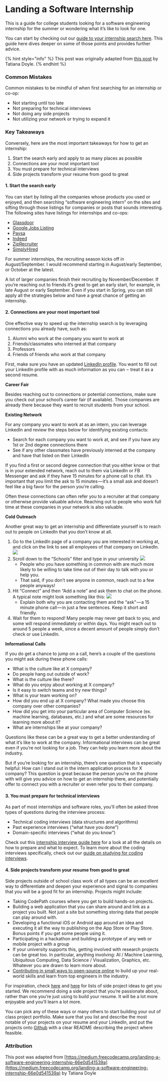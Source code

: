 # Landing a Software Internship

This is a guide for college students looking for a software engineering internship for the summer or wondering what it’s like to look for one.

You can start by checking out our [guide to your internship search here](https://medium.com/@seaon/3-step-guide-to-nail-your-internship-search-82ed58f7f6a). This guide here dives deeper on some of those points and provides further advice.

{% hint style="info" %}
This post was originally adapted from [this post](https://medium.freecodecamp.org/landing-a-software-engineering-internship-66e0d541539a) by Tatiana Doyle.
{% endhint %}

### Common Mistakes <a id="Common-Mistakes"></a>

Common mistakes to be mindful of when first searching for an internship or co-op:

* Not starting until too late
* Not preparing for technical interviews
* Not doing any side projects
* Not utilizing your network or trying to expand it

### Key Takeaways <a id="Key-Takeaways"></a>

Conversely, here are the most important takeaways for how to get an internship:

1. Start the search early and apply to as many places as possible
2. Connections are your most important tool
3. You must prepare for technical interviews
4. Side projects transform your resume from good to great

#### 1. Start the search early <a id="1-Start-the-search-early"></a>

You can start by listing all the companies whose products you used or enjoyed, and then searching “software engineering intern” on the sites and sifting through those listings for companies or posts that sounds interesting. The following sites have listings for internships and co-ops:

* [Glassdoor](https://www.glassdoor.com/Job/intern-co-op-software-developer-jobs-SRCH_KO0,31.htm)
* [Google Jobs Listing](https://www.google.com/search?q=co-op&ibp=htl;jobs#fpstate=tldetail&htidocid=MDFPmwMQ9WPs50NaAAAAAA%3D%3D&htivrt=jobs)
* [Paysa](https://www.paysa.com/jobs#!page=1&limit=10&sort=pay&personalized=false&title=Internship)
* [Indeed](https://www.indeed.com/q-Software-Development-Coop-Intern-jobs.html)
* [ZipRecruiter](https://www.ziprecruiter.com/Jobs/Software-Engineer-Co-Op)
* [SimplyHired](https://www.simplyhired.com/search?q=Software+Engineering+Co+Op&l=)

For summer internships, the recruiting season kicks off in August/September. I would recommend starting in August/early September, or October at the latest.

A lot of larger companies finish their recruiting by November/December. If you’re reaching out to friends it’s great to get an early start, for example, in late August or early September. Even if you start in Spring, you can still apply all the strategies below and have a great chance of getting an internship.

#### 2. Connections are your most important tool <a id="2-Connections-are-your-most-important-tool"></a>

One effective way to speed up the internship search is by leveraging connections you already have, such as:

1. Alumni who work at the company you want to work at
2. Friends/classmates who interned at that company
3. Professors
4. Friends of friends who work at that company

First, make sure you have an updated [LinkedIn profile](https://linkedin.com/). You want to fill out your LinkedIn profile with as much information as you can  –  treat it as a second resume.

**Career Fair**

Besides reaching out to connections or potential connections, make sure you check out your school’s career fair \(if available\). Those companies are already there because they want to recruit students from your school.

**Existing Network**

For any company you want to work at as an intern, you can leverage LinkedIn and review the steps below for identifying existing contacts:

* Search for each company you want to work at, and see if you have any 1st or 2nd degree connections there
* See if any other classmates have previously interned at the company and have that listed on their LinkedIn

If you find a first or second degree connection that you either know or that is in your extended network, reach out to them via LinkedIn or FB Messenger and ask if they have 15 minutes for a phone call to chat. It’s important that you limit the ask to 15 minutes — it’s a small ask and doesn’t feel like a big favor for the person you’re calling.

Often these connections can often refer you to a recruiter at that company or otherwise provide valuable advice. Reaching out to people who work full time at these companies in your network is also valuable.

**Cold Outreach**

Another great way to get an internship and differentiate yourself is to reach out to people on LinkedIn that you don’t know at all.

1. Go to the LinkedIn page of a company you are interested in working at, and click on the link to see all employees of that company on LinkedIn. ![](https://s3-ap-northeast-1.amazonaws.com/codepath-hackmd/uploads/upload_0e8ac5353214c120ac9b666fd6902ec4.png)
2. Scroll down to the “Schools” filter and type in your university ![](https://s3-ap-northeast-1.amazonaws.com/codepath-hackmd/uploads/upload_46ce9c10e339f26f7e8a8fc19617ccf2.png)
   * People who you have something in common with are much more likely to be willing to take time out of their day to talk with you or help you.
   * That said, if you don’t see anyone in common, reach out to a few people anyways!
3. Hit “Connect” and then “Add a note” and ask them to chat on the phone. A typical note might look something like this: ![](https://s3-ap-northeast-1.amazonaws.com/codepath-hackmd/uploads/upload_911900b92f0f405540c8c664f5569220.png)
   * Explain both why you are contacting them and the “ask” — a 15 minute phone call — in just a few sentences. Keep it short and friendly.
4. Wait for them to respond! Many people may never get back to you, and some will respond immediately or within days. You might reach out to around 5 people a week, since a decent amount of people simply don’t check or use LinkedIn.

**Informational Calls**

If you do get a chance to jump on a call, here’s a couple of the questions you might ask during these phone calls:

* What is the culture like at X company?
* Do people hang out outside of work?
* What is the culture like there?
* What do you enjoy about working at X company?
* Is it easy to switch teams and try new things?
* What is your team working on?
* How did you end up at X company? What made you choose this company over other companies?
* How did you get into your particular area of Computer Science \(ex. machine learning, databases, etc.\) and what are some resources for learning more about it?
* What are internships like at your company?

Questions like these can be a great way to get a better understanding of what it’s like to work at the company. Informational interviews can be great even if you’re not looking for a job. They can help you learn more about the industry.

But if you’re looking for an internship, there’s one question that is especially helpful: How can I stand out in the intern application process for X company? This question is great because the person you’re on the phone with will give you advice on how to get an internship there, and potentially offer to connect you with a recruiter or even refer you to their company.

#### 3. You must prepare for technical interviews <a id="3-You-must-prepare-for-technical-interviews"></a>

As part of most internships and software roles, you’ll often be asked three types of questions during the interview process:

* Technical coding interviews \(data structures and algorithms\)
* Past experience interviews \(“what have you done”\)
* Domain-specific interviews \(“what do you know”\)

Check out this [internship interview guide here](https://hackmd.io/s/HJN9k17sm) for a look at all the details on how to prepare and what to expect. To learn more about the coding interviews specifically, check out our [guide on studying for coding interviews](https://hackmd.io/s/rkg8GyDiQ).

#### 4. Side projects transform your resume from good to great <a id="4-Side-projects-transform-your-resume-from-good-to-great"></a>

Side projects outside of school class work of all types can be an excellent way to differentiate and deepen your experience and signal to companies that you will be a good fit for an internship. Projects might include:

* Taking CodePath courses where you get to build hands-on projects.
* Building a web application that you can share around and link as a project you built. Not just a site but something storing data that people can play around with.
* Developing a functional iOS or Android app around an idea and executing it all the way to publishing on the App Store or Play Store. Bonus points if you get some people using it.
* Participating in a hackathon and building a prototype of any web or mobile project with a group
* If your university supports this, getting involved with research projects can be great too. In particular, anything involving: AI / Machine Learning, Ubiquitous Computing, Data Science / Visualization, Graphics, etc. Whatever you are drawn to learn more about.
* [Contributing in small ways to open-source online](https://hackmd.io/s/BytxqCfjm#How-can-we-contribute-to-open-source-software-and-how-do-we-approach-or-get-started) to build up your real-world skills and learn from top engineers in the industry.

For inspiration, check [here](https://github.com/karan/Projects) and [here](http://www.dreamincode.net/forums/topic/78802-martyr2s-mega-project-ideas-list/) for lists of side project ideas to get you started. We recommend doing a side project that you’re passionate about, rather than one you’re just using to build your resume. It will be a lot more enjoyable and you’ll learn a lot more.

You can pick any of these ways or many others to start building your out of class project portfolio. Make sure that you list and describe the most notable of your projects on your resume and your LinkedIn, and put the projects onto [Github](https://github.com/) with a clear README describing the project where feasible.

### Attribution <a id="Attribution"></a>

This post was adapted from [https://medium.freecodecamp.org/landing-a-software-engineering-internship-66e0d541539a](https://medium.freecodecamp.org/landing-a-software-engineering-internship-66e0d541539a) by Tatiana Doyle


